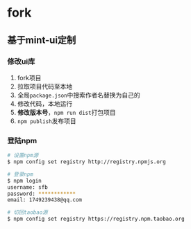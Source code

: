 # fork

## 基于mint-ui定制
### 修改ui库
1. fork项目
2. 拉取项目代码至本地
3. 全局`package.json`中搜索作者名替换为自己的
4. 修改代码，本地运行
5. **修改版本号**，`npm run dist`打包项目
6. `npm publish`发布项目

### 登陆npm
```bash
# 设置npm源
$ npm config set registry http://registry.npmjs.org

# 登录npm
$ npm login
username: sfb
password: ************
email: 1749239438@qq.com

# 切回taobao源
$ npm config set registry https://registry.npm.taobao.org
```